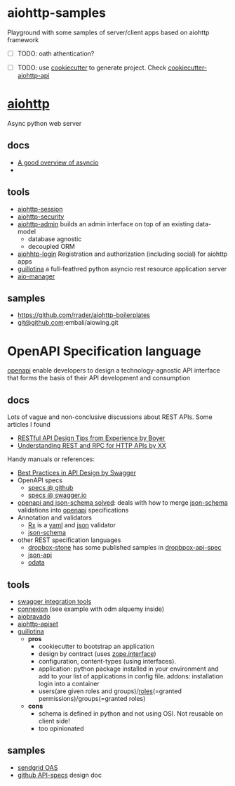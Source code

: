 # aiohttp-samples

Playground with some samples of server/client apps based on aiohttp framework


- [ ] TODO: oath athentication?
- [ ] TODO: use [cookiecutter] to generate project. Check [cookiecutter-aiohttp-api](https://github.com/luizalabs/cookiecutter-aiohttp-api)


[cookiecutter]:https://github.com/audreyr/cookiecutter



# [aiohttp]

Async python web server

## docs

- [A good overview of asyncio](https://guillotina.readthedocs.io/en/latest/training/asyncio.html)
-

## tools

- [aiohttp-session]
- [aiohttp-security]
- [aiohttp-admin] builds an admin interface on top of an existing data-model
    - database agnostic
    - decoupled ORM
- [aiohhtp-login] Registration and authorization (including social) for aiohttp apps
- [guillotina] a full-feathred python asyncio rest resource application server
- [aio-manager](https://github.com/rrader/aio_manager)


## samples

- https://github.com/rrader/aiohttp-boilerplates
- git@github.com:embali/aiowing.git

[aiohttp]:https://aiohttp.readthedocs.io/en/stable/
[aiohttp-session]:http://aiohttp-session.readthedocs.io/en/latest/
[aiohttp-security]:https://aiohttp-security.readthedocs.io/en/latest/
[aiohhtp-login]:https://github.com/imbolc/aiohttp-login


# OpenAPI Specification language

[openapi] enable developers to design a technology-agnostic API interface that forms the basis of their API development and consumption

## docs

Lots of vague and non-conclusive discussions about REST APIs. Some articles I found
- [RESTful API Design Tips from Experience by Boyer](https://medium.com/studioarmix/learn-restful-api-design-ideals-c5ec915a430f)
- [Understanding REST and RPC for HTTP APIs by XX](https://www.smashingmagazine.com/2016/09/understanding-rest-and-rpc-for-http-apis/)

Handy manuals or references:
- [Best Practices in API Design by Swagger](https://swagger.io/resources/articles/best-practices-in-api-design/)  
- OpenAPI specs
   - [specs @ github](https://github.com/OAI/OpenAPI-Specification)
   - [specs @ swagger.io](https://swagger.io/docs/specification)
- [openapi and json-schema solved](https://philsturgeon.uk/api/2018/04/13/openapi-and-json-schema-divergence-solved/): deals with how to merge [json-schema] validations into [openapi] specifications
- Annotation and validators
    - [Rx] is a [yaml] and [json] validator
    - [json-schema]
- other REST specification languages
    - [dropbox-stone] has some published samples in [dropbpox-api-spec](https://github.com/dropbox/dropbox-api-spec)
    - [json-api]
    - [odata]


[dropbox-stone]:https://github.com/dropbox/stone
[json-schema]:http://json-schema.org
[openapi]:https://github.com/OAI/OpenAPI-Specification
[Rx]:https://github.com/rjbs/Rx
[yaml]:https://docs.ansible.com/ansible/latest/reference_appendices/YAMLSyntax.html
[json]:https://www.json.org
[odata]:https://www.odata.org/
[json-api]:http://jsonapi.org/

## tools

- [swagger integration tools](https://swagger.io/tools/open-source/open-source-integrations)
- [connexion] (see example with odm alquemy inside)
- [aiobravado]
- [aiohttp-apiset]
- [guillotina]
    - **pros**
        - cookiecutter to bootstrap an application
        - design by contract (uses [zope.interface])
        - configuration, content-types (using interfaces).
        - application: python package installed in your environment and add to your list of applications in config file. addons: installation login into a container
        - users(are given roles and groups)/[roles](https://guillotina.readthedocs.io/en/latest/developer/roles.html#roles)(=granted permissions)/groups(=granted roles)
    - **cons**
        - schema is defined in python and not using OSI. Not reusable on client side!
        - too opinionated

[aiobravado]:https://github.com/sjaensch/aiobravado
[connexion]:https://github.com/zalando/connexion
[aiohttp-apiset]:http://aiohttp-apiset.readthedocs.io/en/latest/
[aiohttp-admin]:http://aiohttp-admin.readthedocs.io/en/latest/
[zope]:http://www.zope.org/en/latest/
[zope.interface]:https://zopeinterface.readthedocs.io/en/latest/README.html
[guillotina]:https://guillotina.readthedocs.io/en/latest/

## samples

- [sendgrid OAS](https://github.com/sendgrid/sendgrid-oai)
- [github API-specs](https://developer.github.com/v3/) design doc
